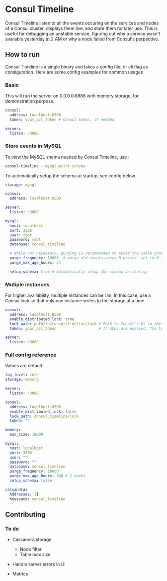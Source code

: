 # Consul Timeline

Consul Timeline listen to all the events occuring on the services and nodes of a Consul cluster, displays them live, and store them for later use.
This is useful for debugging an unstable service, figuring out why a service wasn't available yesterday at 2 AM or why a node failed from Consul's perpective.

## How to run

Consul Timeline is a single binary and takes a config file, or cli flag as consiguration.
Here are some config examples for common usages

### Basic

This will run the server on 0.0.0.0:8888 with memory storage, for demonstration purpose.

```yaml
consul:
  address: localhost:8500
  token: your_acl_token # Consul token, if needed.

server:
  listen: :8888
```


### Store events in MySQL

To view the MySQL shema needed by Consul Timeline, use :
```bash
consul-timeline --mysql-print-schema
```

To automatically setup the schema at startup, see config below.

```yaml
storage: mysql

consul:
  address: localhost:8500

server:
  listen: :8888

mysql:
  host: localhost
  port: 3306
  user: root
  password: root
  database: consul_timeline

  # While not necessary, purging is recommended to avoid the table growing indefinitely
  purge_frequency: 10000  # purge old events every N writes. set to 0 to disable
  purge_max_age_hours: 24

  setup_schema: true # Automatically setup the schema on startup
```


### Mutiple instances

For higher availability, multiple instances can be ran. In this case, use a Consul lock so that only one instance writes to the storage at a time

```yaml
consul:
  address: localhost:8500
  enable_distributed_lock: true
  lock_path: path/to/consul/timeline/lock # Path in Consul's KV to the lock, defaults to 'consul_timeline/lock'
  token: your_acl_token                   # If ACLs are enabled. The token needs 'session' write, as kv write to the path of the lock

server:
  listen: :8888
```

### Full config reference

Values are default

```yaml
log_level: info
storage: memory

server:
  listen: :8888

consul:
  address: localhost:8500
  enable_distributed_lock: false
  lock_path: consul_timeline/lock
  token: ""

memory:
  max_size: 10000

mysql:
  host: localhost
  port: 3306
  user: ""
  password: ""
  database: consul_timeline
  purge_frequency: 10000
  purge_max_age_hours: 336 # 2 weeks
  setup_schema: false

cassandra:
  Addresses: []
  Keyspace: consul_timeline

```

## Contributing

### To do

* Cassandra storage
  * Node filter
  * Table max size

* Handle server errors in UI

* Metrics
